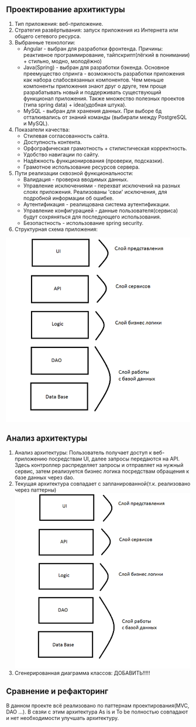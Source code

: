## Проектирование архитиктуры

1) Тип приложения: веб-приложение.
2) Стратегия развёртывания: запуск приложения из Интернета или общего сетевого ресурса.
3) Выбранные технологии:
   * Angular - выбран для разработки фронтенда. Причины: реактивное программирование, тайпскрипт(лёгкий в понимании) + стильно, модно, молодёжно)
   * Java(Spring) - выбран для разработки бэкенда. Основное преемущество спринга - возможность разработки 
   приложения как набора слабосвязанных компонентов. Чем меньше компоненты приложения знают друг о друге, тем проще разрабатывать новый и поддерживать существующий функционал приложения.
   Также множество полезных проектов (типа spring data) + idea(удобная штука).
   * MySQL - выбран для хранения данных. При выборе бд отталкивались от знаний команды (выбирали между PostgreSQL и MySQL).
4) Показатели качества:
   * Стилевая согласованность сайта.
   * Доступность контента.
   * Орфографическая грамотность + стилистическая корректность.
   * Удобство навигации по сайту.
   * Надёжность функционирования (проверки, подсказки).
   * Грамотное использование ресурсов сервера.
5) Пути реализации сквозной функциональности:
   * Валидация - проверка вводимых данных.
   * Управление исключениями - перехват исключений на разных слоях приложения. Реализованы 'свои' исключения, для подробной информации об ошибке.
   * Аутентификация - реалищована система аутентификации.
   * Управление конфигурацией - данные пользователя(сервиса) будут сохряняться для последующего использования.
   * Безопастность - использование spring security.
6) Структурная схема приложения:

 ![alt text](Архитектура.png)
 
 ## Анализ архитектуры
 1) Анализ архитектуры: Пользователь получает доступ к веб-приложению посредствам UI, далее запросы передаются на API. Здесь контроллер распределяет запросы и отправляет на нужный сервис, затем реализуется бизнес логика посредствам обращения к базе данных через dao.
 2) Текущая архитектура совпадает с запланированной(т.к. реализовано через паттерны)
 ![alt text](Архитектура.png)
 3) Сгенерированная диаграмма классов:
 ДОБАВИТЬ!!!!!
 
 ## Сравнение и рефакторинг
 В данном проекте всё реализовано по паттернам проектирования(MVC, DAO ...).
 В свзяи с этим архитектура As is и To be полностью совпадают и нет необходимости улучшать архитектуру.
